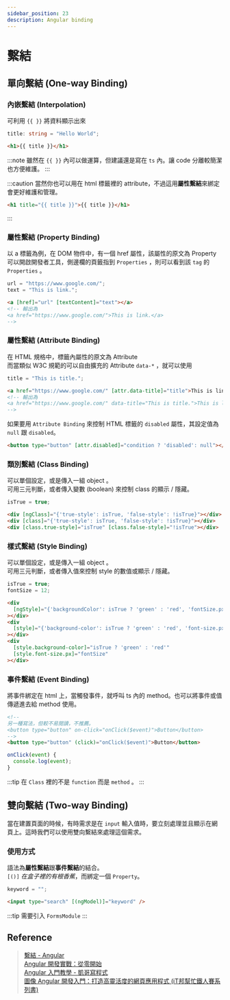 ```yaml
---
sidebar_position: 23
description: Angular binding
---
```


# 繫結

## 單向繫結 (One-way Binding)

### 內嵌繫結 (Interpolation)

可利用 `{{ }}` 將資料顯示出來

```typescript
title: string = "Hello World";
```

```html
<h1>{{ title }}</h1>
```

:::note
雖然在 `{{ }}` 內可以做運算，但建議還是寫在 `ts` 內。讓 code 分離較簡潔也方便維護。
:::

:::caution
當然你也可以用在 html 標籤裡的 attribute，不過這用**屬性繫結**來綁定會更好維護和管理。

```html
<h1 title="{{ title }}">{{ title }}</h1>
```

:::

### 屬性繫結 (Property Binding)

以 a 標籤為例，在 DOM 物件中，有一個 href 屬性，該屬性的原文為 Property<br />
可以開啟開發者工具，側邊欄的頁籤指到 `Properties` ，則可以看到該 `tag` 的 `Properties` 。

```typescript
url = "https://www.google.com/";
text = "This is link.";
```

```html
<a [href]="url" [textContent]="text"></a>
<!-- 輸出為
<a href="https://www.google.com/">This is link.</a>
-->
```

### 屬性繫結 (Attribute Binding)

在 HTML 規格中，標籤內屬性的原文為 Attribute<br />
而當類似 W3C 規範的可以自由擴充的 Attribute `data-*` ，就可以使用

```typescript
title = "This is title.";
```

```html
<a href="https://www.google.com/" [attr.data-title]="title">This is link.</a>
<!-- 輸出為
<a href="https://www.google.com/" data-title="This is title.">This is link.</a>
-->
```

如果要用 `Attribute Binding` 來控制 HTML 標籤的 `disabled` 屬性，其設定值為 `null` 跟 `disabled`。

```html
<button type="button" [attr.disabled]="condition ? 'disabled': null"></button>
```

### 類別繫結 (Class Binding)

可以單個設定，或是傳入一組 object 。<br />
可用三元判斷，或者傳入變數 (boolean) 來控制 class 的顯示 / 隱藏。

```typescript
isTrue = true;
```

```html
<div [ngClass]="{'true-style': isTrue, 'false-style': !isTrue}"></div>
<div [class]="{'true-style': isTrue, 'false-style': !isTrue}"></div>
<div [class.true-style]="isTrue" [class.false-style]="!isTrue"></div>
```

### 樣式繫結 (Style Binding)

可以單個設定，或是傳入一組 object 。<br />
可用三元判斷，或者傳入值來控制 style 的數值或顯示 / 隱藏。

```typescript
isTrue = true;
fontSize = 12;
```

```html
<div
  [ngStyle]="{'backgroundColor': isTrue ? 'green' : 'red', 'fontSize.px': fontSize}"
></div>
<div
  [style]="{'background-color': isTrue ? 'green' : 'red', 'font-size.px': fontSize}"
></div>
<div
  [style.background-color]="isTrue ? 'green' : 'red'"
  [style.font-size.px]="fontSize"
></div>
```

### 事件繫結 (Event Binding)

將事件綁定在 html 上，當觸發事件，就呼叫 ts 內的 method。也可以將事件或值傳遞進去給 method 使用。

```html
<!--
另一種寫法，但較不易閱讀，不推薦。
<button type="button" on-click="onClick($event)">Button</button>
-->
<button type="button" (click)="onClick($event)">Button</button>
```

```typescript
onClick(event) {
  console.log(event);
}
```

:::tip
在 `Class` 裡的不是 `function` 而是 `method` 。
:::

## 雙向繫結 (Two-way Binding)

當在建置頁面的時候，有時需求是在 `input` 輸入值時，要立刻處理並且顯示在網頁上。這時我們可以使用雙向繫結來處理這個需求。

### 使用方式

語法為**屬性繫結**跟**事件繫結**的結合。<br />
`[()]` _在盒子裡的有根香蕉_，而綁定一個 `Property`。

```typescript
keyword = "";
```

```html
<input type="search" [(ngModel)]="keyword" />
```

:::tip
需要引入 `FormsModule`
:::

## Reference

> [繫結 - Angular](https://angular.tw/guide/property-binding) <br />
> [Angular 開發實戰：從零開始](https://www.udemy.com/course/angular-zero/) <br />
> [Angular 入門教學 - 凱哥寫程式](https://www.youtube.com/playlist?list=PLneJIGUTIItu6QrNxEBAUgTXZaHIpO8D9) <br />
> [圖像 Angular 開發入門：打造高靈活度的網頁應用程式 (iT邦幫忙鐵人賽系列書)](https://www.tenlong.com.tw/products/9789864349821)